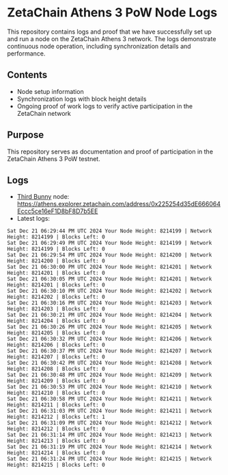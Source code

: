 # ZetaChain Athens 3 PoW Node Logs
This repository contains logs and proof that we have successfully set up and run a node on the ZetaChain Athens 3 network. The logs demonstrate continuous node operation, including synchronization details and performance.

## Contents
- Node setup information
- Synchronization logs with block height details
- Ongoing proof of work logs to verify active participation in the ZetaChain network

## Purpose
This repository serves as documentation and proof of participation in the ZetaChain Athens 3 PoW testnet.

## Logs

- [Third Bunny](https://thirdbunny.xyz/) node: https://athens.explorer.zetachain.com/address/0x225254d35dE666064Eccc5ce16eF1D8bF8D7b5EE
- Latest logs:
```
Sat Dec 21 06:29:44 PM UTC 2024 Your Node Height: 8214199 | Network Height: 8214199 | Blocks Left: 0
Sat Dec 21 06:29:49 PM UTC 2024 Your Node Height: 8214199 | Network Height: 8214199 | Blocks Left: 0
Sat Dec 21 06:29:54 PM UTC 2024 Your Node Height: 8214200 | Network Height: 8214200 | Blocks Left: 0
Sat Dec 21 06:30:00 PM UTC 2024 Your Node Height: 8214201 | Network Height: 8214201 | Blocks Left: 0
Sat Dec 21 06:30:05 PM UTC 2024 Your Node Height: 8214201 | Network Height: 8214201 | Blocks Left: 0
Sat Dec 21 06:30:10 PM UTC 2024 Your Node Height: 8214202 | Network Height: 8214202 | Blocks Left: 0
Sat Dec 21 06:30:16 PM UTC 2024 Your Node Height: 8214203 | Network Height: 8214203 | Blocks Left: 0
Sat Dec 21 06:30:21 PM UTC 2024 Your Node Height: 8214204 | Network Height: 8214204 | Blocks Left: 0
Sat Dec 21 06:30:26 PM UTC 2024 Your Node Height: 8214205 | Network Height: 8214205 | Blocks Left: 0
Sat Dec 21 06:30:32 PM UTC 2024 Your Node Height: 8214206 | Network Height: 8214206 | Blocks Left: 0
Sat Dec 21 06:30:37 PM UTC 2024 Your Node Height: 8214207 | Network Height: 8214207 | Blocks Left: 0
Sat Dec 21 06:30:42 PM UTC 2024 Your Node Height: 8214208 | Network Height: 8214208 | Blocks Left: 0
Sat Dec 21 06:30:48 PM UTC 2024 Your Node Height: 8214209 | Network Height: 8214209 | Blocks Left: 0
Sat Dec 21 06:30:53 PM UTC 2024 Your Node Height: 8214210 | Network Height: 8214210 | Blocks Left: 0
Sat Dec 21 06:30:58 PM UTC 2024 Your Node Height: 8214211 | Network Height: 8214211 | Blocks Left: 0
Sat Dec 21 06:31:03 PM UTC 2024 Your Node Height: 8214211 | Network Height: 8214212 | Blocks Left: 1
Sat Dec 21 06:31:09 PM UTC 2024 Your Node Height: 8214212 | Network Height: 8214212 | Blocks Left: 0
Sat Dec 21 06:31:14 PM UTC 2024 Your Node Height: 8214213 | Network Height: 8214213 | Blocks Left: 0
Sat Dec 21 06:31:19 PM UTC 2024 Your Node Height: 8214214 | Network Height: 8214214 | Blocks Left: 0
Sat Dec 21 06:31:24 PM UTC 2024 Your Node Height: 8214215 | Network Height: 8214215 | Blocks Left: 0
```
